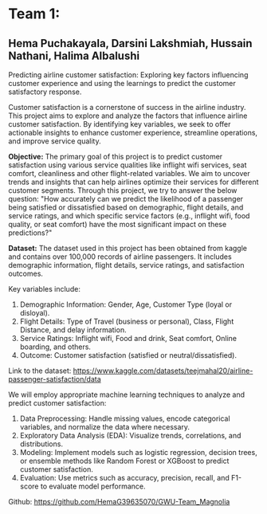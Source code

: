 # Team 1: 
## Hema Puchakayala, Darsini Lakshmiah, Hussain Nathani, Halima Albalushi 

Predicting airline customer satisfaction: Exploring key factors influencing customer experience and using the learnings to predict the customer satisfactory response. 

Customer satisfaction is a cornerstone of success in the airline industry. This project aims to explore and analyze the factors that influence airline customer satisfaction. By identifying key variables, we seek to offer actionable insights to enhance customer experience, streamline operations, and improve service quality.

**Objective:** The primary goal of this project is to predict customer satisfaction using various service qualities like inflight wifi services, seat comfort, cleanliness and other flight-related variables. We aim to uncover trends and insights that can help airlines optimize their services for different customer segments. Through this project, we try to answer the below question:
"How accurately can we predict the likelihood of a passenger being satisfied or dissatisfied based on demographic, flight details, and service ratings, and which specific service factors (e.g., inflight wifi, food quality, or seat comfort) have the most significant impact on these predictions?"

**Dataset:** The dataset used in this project has been obtained from kaggle and contains over 100,000 records of airline passengers. It includes demographic information, flight details, service ratings, and satisfaction outcomes.

Key variables include:

1. Demographic Information: Gender, Age, Customer Type (loyal or disloyal).
2. Flight Details: Type of Travel (business or personal), Class, Flight Distance, and delay information.
3. Service Ratings: Inflight wifi, Food and drink, Seat comfort, Online boarding, and others.
4. Outcome: Customer satisfaction (satisfied or neutral/dissatisfied).

Link to the dataset: https://www.kaggle.com/datasets/teejmahal20/airline-passenger-satisfaction/data

We will employ appropriate machine learning techniques to analyze and predict customer satisfaction:

1. Data Preprocessing: Handle missing values, encode categorical variables, and normalize the data where necessary.
2. Exploratory Data Analysis (EDA): Visualize trends, correlations, and distributions.
3. Modeling: Implement models such as logistic regression, decision trees, or ensemble methods like Random Forest or XGBoost to predict customer satisfaction.
4. Evaluation: Use metrics such as accuracy, precision, recall, and F1-score to evaluate model performance.

Github: https://github.com/HemaG39635070/GWU-Team_Magnolia



